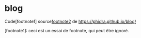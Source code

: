 # blog

Code[footnote1] source[footnote2] de https://phidra.github.io/blog/

[footnote1]: ceci est un essai de footnote, qui peut être ignoré.

[footnote2]: [lien](fr.wikipedia.org/)

